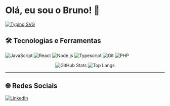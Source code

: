 # Olá, eu sou o Bruno! 👋

[![Typing SVG](https://readme-typing-svg.herokuapp.com?color=36F&lines=FullStack+Developer;Web3+Developer)](https://git.io/typing-svg)

## 🛠️ Tecnologias e Ferramentas

![JavaScript](https://img.shields.io/badge/JavaScript-F7DF1E?style=for-the-badge&logo=javascript&logoColor=black)
![React](https://img.shields.io/badge/React-20232A?style=for-the-badge&logo=react&logoColor=61DAFB)
![Node.js](https://img.shields.io/badge/Node.js-339933?style=for-the-badge&logo=nodedotjs&logoColor=white)
![Typescript](https://img.shields.io/badge/Typescript-3179C7?style=for-the-badge&logo=typescript&logoColor=white)
![Git](https://img.shields.io/badge/Git-F05032?style=for-the-badge&logo=git&logoColor=white)
![PHP](https://img.shields.io/badge/PHP-7D7EC0?style=for-the-badge&logo=php&logoColor=white)

<div align="center">

![GitHub Stats](https://github-readme-stats.vercel.app/api?username=brunosantosss&show_icons=true&theme=dark&hide_title=true&card_width=450) ![Top Langs](https://github-readme-stats.vercel.app/api/top-langs/?username=brunosantosss&layout=compact&bg_color=151515&title_color=ffffff&text_color=9F9F9F&card_width=320) 

</div>

---

## 🌐 Redes Sociais
[![LinkedIn](https://img.shields.io/badge/LinkedIn-0A66C2?style=for-the-badge&logo=linkedin&logoColor=white)](www.linkedin.com/in/brunosantos3s)
